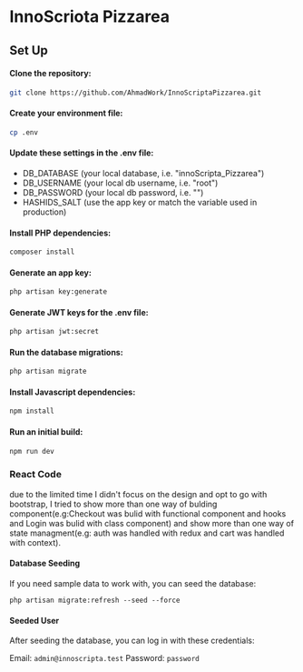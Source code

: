 # InnoScriota Pizzarea

## Set Up

#### Clone the repository:

```bash
git clone https://github.com/AhmadWork/InnoScriptaPizzarea.git
```

#### Create your environment file:
```bash
cp .env
```
#### Update these settings in the .env file:

* DB_DATABASE (your local database, i.e. "innoScripta_Pizzarea")
* DB_USERNAME (your local db username, i.e. "root")
* DB_PASSWORD (your local db password, i.e. "")
* HASHIDS_SALT (use the app key or match the variable used in production)

#### Install PHP dependencies:

```bash
composer install
```

#### Generate an app key:
```bash
php artisan key:generate
```

#### Generate JWT keys for the .env file:
```bash
php artisan jwt:secret
```

#### Run the database migrations:
```bash
php artisan migrate
```

#### Install Javascript dependencies:
```bash
npm install
```

#### Run an initial build:
```bash
npm run dev
```

### React Code 
due to the limited time I didn't focus on the design and opt to go with bootstrap, I tried to show more than one way of bulding component(e.g:Checkout was bulid with functional component and hooks and Login was bulid with class component)
and show more than one way of state managment(e.g: auth was handled with redux and cart was handled with context).

#### Database Seeding

If you need sample data to work with, you can seed the database:

```
php artisan migrate:refresh --seed --force
```
#### Seeded User

After seeding the database, you can log in with these credentials:

Email: `admin@innoscripta.test`
Password: `password`
